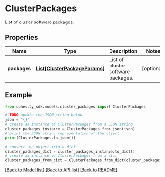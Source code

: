 # ClusterPackages

List of cluster software packages.

## Properties

Name | Type | Description | Notes
------------ | ------------- | ------------- | -------------
**packages** | [**List[ClusterPackageParams]**](ClusterPackageParams.md) | List of cluster software packages. | [optional] 

## Example

```python
from cohesity_sdk.models.cluster_packages import ClusterPackages

# TODO update the JSON string below
json = "{}"
# create an instance of ClusterPackages from a JSON string
cluster_packages_instance = ClusterPackages.from_json(json)
# print the JSON string representation of the object
print(ClusterPackages.to_json())

# convert the object into a dict
cluster_packages_dict = cluster_packages_instance.to_dict()
# create an instance of ClusterPackages from a dict
cluster_packages_from_dict = ClusterPackages.from_dict(cluster_packages_dict)
```
[[Back to Model list]](../README.md#documentation-for-models) [[Back to API list]](../README.md#documentation-for-api-endpoints) [[Back to README]](../README.md)


